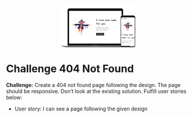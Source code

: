 <div align="center">
<img src="./assets/mockup.png" width="40%">
</div>

# Challenge 404 Not Found

**Challenge:** Create a 404 not found page following the design. The page should be responsive. Don’t look at the existing solution. Fulfill user stories below:

- User story: I can see a page following the given design
